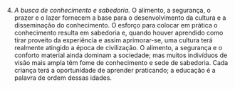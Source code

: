 ﻿4. <em>A busca de conhecimento e sabedoria.</em> O alimento, a segurança, o prazer e o lazer fornecem a base para o desenvolvimento da cultura e a disseminação do conhecimento. O esforço para colocar em prática o conhecimento resulta em sabedoria e, quando houver aprendido como tirar proveito da experiência e assim aprimorar-se, uma cultura terá realmente atingido a época de civilização. O alimento, a segurança e o conforto material ainda dominam a sociedade; mas muitos indivíduos de visão mais ampla têm fome de conhecimento e sede de sabedoria. Cada criança terá a oportunidade de aprender praticando; a educação é a palavra de ordem dessas idades.
